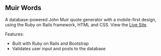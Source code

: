 ## Muir Words

A database-powered John Muir quote generator with a mobile-first design, using the Ruby on Rails framework, HTML and CSS.
View the [Live Site](muir-words-justin-munn.herokuapp.com).

Features:

* Built with Ruby on Rails and Bootstrap
* Validates user input and posts to the database
